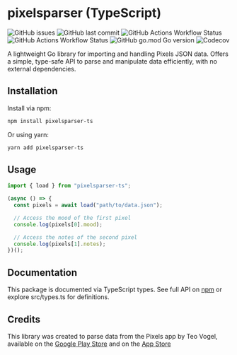 # pixelsparser (TypeScript)


![GitHub issues](https://img.shields.io/github/issues/ptinosq/pixelsparser-ts)
![GitHub last commit](https://img.shields.io/github/last-commit/ptinosq/pixelsparser-ts)
![GitHub Actions Workflow Status](https://img.shields.io/github/actions/workflow/status/pTinosq/pixelsparser-ts/test.yml)
![GitHub Actions Workflow Status](https://img.shields.io/github/actions/workflow/status/pTinosq/pixelsparser-ts/release.yml)
![GitHub go.mod Go version](https://img.shields.io/github/go-mod/go-version/pTinosq/pixelsparser-ts)
![Codecov](https://img.shields.io/codecov/c/github/pTinosq/pixelsparser-ts)

A lightweight Go library for importing and handling Pixels JSON data. Offers a simple, type-safe API to parse and manipulate data efficiently, with no external dependencies.

## Installation

Install via npm:

```bash
npm install pixelsparser-ts
```

Or using yarn:
```bash
yarn add pixelsparser-ts
```

## Usage

```ts
import { load } from "pixelsparser-ts";

(async () => {
  const pixels = await load("path/to/data.json");

  // Access the mood of the first pixel
  console.log(pixels[0].mood);

  // Access the notes of the second pixel
  console.log(pixels[1].notes);
})();
```

## Documentation

This package is documented via TypeScript types. See full API on [npm](https://www.npmjs.com/package/pixelsparser-ts) or explore src/types.ts for definitions.


## Credits

This library was created to parse data from the Pixels app by Teo Vogel, available on the [Google Play Store](https://play.google.com/store/apps/details?id=ar.teovogel.yip) and on the [App Store](https://apps.apple.com/sg/app/pixels-mental-health-and-mood/id1481910141)
